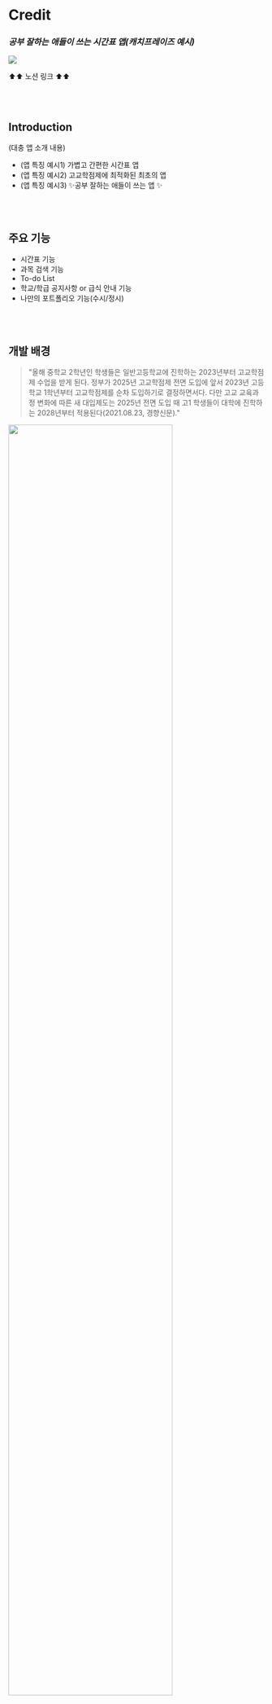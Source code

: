 # Credit
### _공부 잘하는 애들이 쓰는 시간표 앱(캐치프레이즈 예시)_

<a href="https://www.notion.so/ignitexl/c637a615cfd24e3dbbf9db3753ce768d?v=bbe01cc129154a3ebc7333d442614612" target="_blank"><img src="https://img.shields.io/badge/Notion-Link-green?style=flat&logo=Notion&logoColor=000000"/></a>

⬆︎⬆︎ 노션 링크 ⬆︎⬆︎

<br/>
<br/>

## Introduction
(대충 앱 소개 내용)

- (앱 특징 예시1) 가볍고 간편한 시간표 앱
- (앱 특징 예시2) 고교학점제에 최적화된 최초의 앱
- (앱 특징 예시3) ✨공부 잘하는 애들이 쓰는 앱 ✨  
<br/>
<br/>

## 주요 기능

- 시간표 기능
- 과목 검색 기능
- To-do List
- 학교/학급 공지사항 or 급식 안내 기능
- 나만의 포트폴리오 기능(수시/정시)  

<br/>
<br/>

## 개발 배경

> "올해 중학교 2학년인 학생들은 일반고등학교에 진학하는 
> 2023년부터 고교학점제 수업을 받게 된다. 정부가 2025년
> 고교학점제 전면 도입에 앞서 2023년 고등학교 1학년부터
> 고교학점제를 순차 도입하기로 결정하면서다. 다만 고교
> 교육과정 변화에 따른 새 대입제도는 2025년 전면 도입 때
> 고1 학생들이 대학에 진학하는 2028년부터 적용된다(2021.08.23, 경향신문)."

<img width="80%" src="https://user-images.githubusercontent.com/88402715/136810988-dbed5f33-84a6-42a4-b2a1-05415b33d3d8.jpg"/>  
<br/>
고등학교 학점제 도입에 따라 고등학생의 시간표 앱 수요가 증가할 것으로 예상됨. 따라서 대학교 시간표 앱을 참고하여 고등학생들에게 가장 최적화된 앱 서비스를 제공하는 것을 목표로 앱 개발 착수  
<br/>
<br/>

## 개발 목표

2021년 연말까지 프로토타입 구현 완료 목표  
<br/>
<br/>
## Tech
(Tech 항목 아래 목록은 예시 자료임)
- [AngularJS] - HTML enhanced for web apps!
- [Ace Editor] - awesome web-based text editor
- [markdown-it] - Markdown parser done right. Fast and easy to extend.
- [Twitter Bootstrap] - great UI boilerplate for modern web apps
- [node.js] - evented I/O for the backend
- [Express] - fast node.js network app framework [@tjholowaychuk]
- [Gulp] - the streaming build system
- [Breakdance](https://breakdance.github.io/breakdance/) - HTML
to Markdown converter
- [jQuery] - duh

And of course Dillinger itself is open source with a [public repository][dill]
 on GitHub.  
<br/>
<br/>

## 개발 기록

- [2021.10.04] 첫 미팅, App concept 정하기
- [2021.10.11] 앱 구체적 컨셉 정하기, Notion 생성, 약식 파트 분배
- [2021.10.17] 서버(AWS), 앱 이름 & 팀 이름 정하기, 프론트엔드 프로토타입 검토(오븐), Git 생성, Ground Rule
- [2021.10.28] (예정)
<br/>
<br/>

